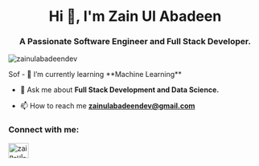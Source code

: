 
<h1 align="center">Hi 👋, I'm Zain Ul Abadeen</h1>
<h3 align="center">A Passionate Software Engineer and  Full Stack Developer.</h3>

<p align="left"> <img src="https://komarev.com/ghpvc/?username=zainulabadeendev&label=Profile%20views&color=0e75b6&style=flat" alt="zainulabadeendev" /> </p>Sof
- 🌱 I’m currently learning **Machine Learning**

- 💬 Ask me about **Full Stack Development and Data Science.**

- 📫 How to reach me **zainulabadeendev@gmail.com**

<h3 align="left">Connect with me:</h3>
<p align="left">
<a href="https://linkedin.com/in/zain-ul-abadeen-1700761b3" target="blank"><img align="center" src="https://raw.githubusercontent.com/rahuldkjain/github-profile-readme-generator/master/src/images/icons/Social/linked-in-alt.svg" alt="zain-ul-abadeen-1700761b3" height="30" width="40" /></a>
</p>
